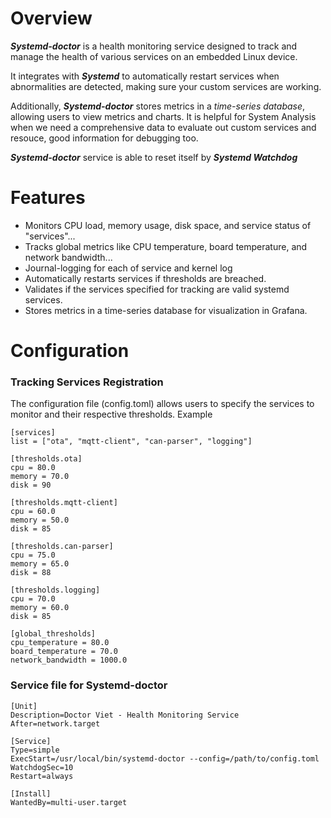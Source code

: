 # Overview
_**Systemd-doctor**_ is a health monitoring service designed to track and manage the health of various services on an embedded Linux device. 

It integrates with _**Systemd**_ to automatically restart services when abnormalities are detected, making sure your custom services are working. 

Additionally, _**Systemd-doctor**_ stores metrics in a _time-series database_, allowing users to view metrics and charts. It is helpful for System Analysis when we need a comprehensive data to evaluate out custom services and resouce, good information for debugging too. 

_**Systemd-doctor**_ service is able to reset itself by _**Systemd Watchdog**_

# Features
- Monitors CPU load, memory usage, disk space, and service status of "services"...
- Tracks global metrics like CPU temperature, board temperature, and network bandwidth...
- Journal-logging for each of service and kernel log
- Automatically restarts services if thresholds are breached.
- Validates if the services specified for tracking are valid systemd services.
- Stores metrics in a time-series database for visualization in Grafana.

# Configuration 
### Tracking Services Registration 
The configuration file (config.toml) allows users to specify the services to monitor and their respective thresholds.
Example 
```
[services]
list = ["ota", "mqtt-client", "can-parser", "logging"]

[thresholds.ota]
cpu = 80.0
memory = 70.0
disk = 90

[thresholds.mqtt-client]
cpu = 60.0
memory = 50.0
disk = 85

[thresholds.can-parser]
cpu = 75.0
memory = 65.0
disk = 88

[thresholds.logging]
cpu = 70.0
memory = 60.0
disk = 85

[global_thresholds]
cpu_temperature = 80.0
board_temperature = 70.0
network_bandwidth = 1000.0 

```
### Service file for Systemd-doctor
```
[Unit]
Description=Doctor Viet - Health Monitoring Service
After=network.target

[Service]
Type=simple
ExecStart=/usr/local/bin/systemd-doctor --config=/path/to/config.toml
WatchdogSec=10
Restart=always

[Install]
WantedBy=multi-user.target
```
